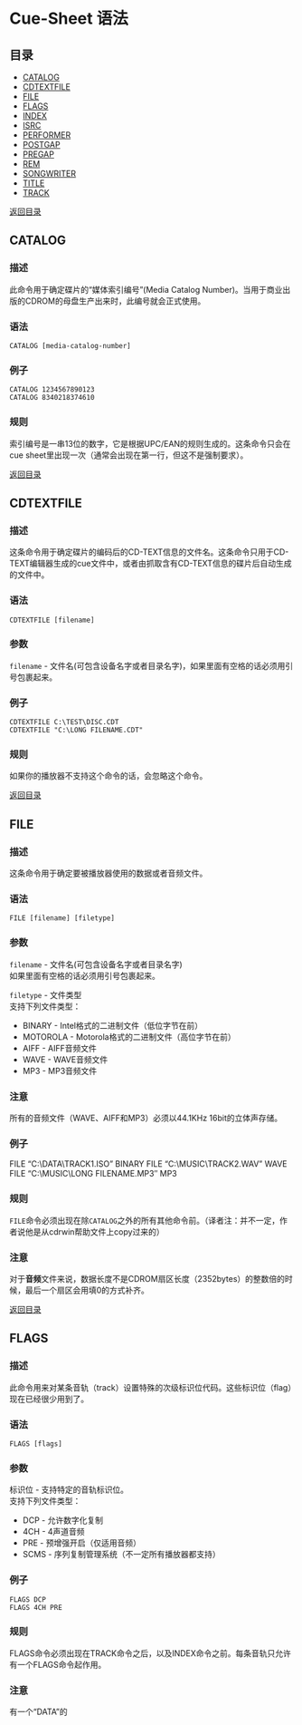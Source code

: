 # Cue-Sheet 语法

## 目录

* [CATALOG](#catalog)
* [CDTEXTFILE](#cdtextfile)
* [FILE](#file)
* [FLAGS](#flags)
* [INDEX](#index)
* [ISRC](#isrc)
* [PERFORMER](#performer)
* [POSTGAP](#postgap)
* [PREGAP](#pregap)
* [REM](#rem)
* [SONGWRITER](#songwriter)
* [TITLE](#tile)
* [TRACK](#track)

[返回目录](#目录)

## CATALOG

### 描述

此命令用于确定碟片的“媒体索引编号”(Media Catalog Number)。当用于商业出版的CDROM的母盘生产出来时，此编号就会正式使用。

### 语法

`CATALOG [media-catalog-number]`

### 例子

`CATALOG 1234567890123`    
`CATALOG 8340218374610`   

### 规则

索引编号是一串13位的数字，它是根据UPC/EAN的规则生成的。这条命令只会在cue sheet里出现一次（通常会出现在第一行，但这不是强制要求）。

[返回目录](#目录)

## CDTEXTFILE

### 描述

这条命令用于确定碟片的编码后的CD-TEXT信息的文件名。这条命令只用于CD-TEXT编辑器生成的cue文件中，或者由抓取含有CD-TEXT信息的碟片后自动生成的文件中。

### 语法

`CDTEXTFILE [filename]`

### 参数

`filename` - 文件名(可包含设备名字或者目录名字)，如果里面有空格的话必须用引号包裹起来。

### 例子

`CDTEXTFILE C:\TEST\DISC.CDT`    
`CDTEXTFILE "C:\LONG FILENAME.CDT"`    

### 规则

如果你的播放器不支持这个命令的话，会忽略这个命令。

[返回目录](#目录)

## FILE

### 描述

这条命令用于确定要被播放器使用的数据或者音频文件。

### 语法

`FILE [filename] [filetype]`

### 参数

`filename` - 文件名(可包含设备名字或者目录名字)    
如果里面有空格的话必须用引号包裹起来。
    
`filetype` - 文件类型    
支持下列文件类型：    
* BINARY - Intel格式的二进制文件（低位字节在前）
* MOTOROLA - Motorola格式的二进制文件（高位字节在前）
* AIFF - AIFF音频文件
* WAVE - WAVE音频文件
* MP3 - MP3音频文件

### 注意

所有的音频文件（WAVE、AIFF和MP3）必须以44.1KHz 16bit的立体声存储。

### 例子

FILE “C:\DATA\TRACK1.ISO” BINARY
FILE “C:\MUSIC\TRACK2.WAV” WAVE
FILE “C:\MUSIC\LONG FILENAME.MP3″ MP3

### 规则

`FILE`命令必须出现在除`CATALOG`之外的所有其他命令前。（译者注：并不一定，作者说他是从cdrwin帮助文件上copy过来的）

### 注意

对于**音频**文件来说，数据长度不是CDROM扇区长度（2352bytes）的整数倍的时候，最后一个扇区会用填0的方式补齐。

[返回目录](#目录)

## FLAGS

### 描述

此命令用来对某条音轨（track）设置特殊的次级标识位代码。这些标识位（flag）现在已经很少用到了。

### 语法

`FLAGS [flags]`

### 参数

标识位 -  支持特定的音轨标识位。    
支持下列文件类型：    
* DCP - 允许数字化复制
* 4CH - 4声道音频
* PRE - 预增强开启（仅适用音频）
* SCMS - 序列复制管理系统（不一定所有播放器都支持）

### 例子

`FLAGS DCP`    
`FLAGS 4CH PRE`

### 规则

FLAGS命令必须出现在TRACK命令之后，以及INDEX命令之前。每条音轨只允许有一个FLAGS命令起作用。

### 注意

有一个“DATA”的 